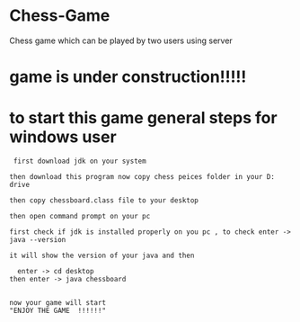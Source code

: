 # Chess-Game
Chess game which can be played by two users using server

# game is under construction!!!!!

# to start this game general steps for windows user

	 first download jdk on your system  

	then download this program now copy chess peices folder in your D: drive

	then copy chessboard.class file to your desktop

	then open command prompt on your pc

	first check if jdk is installed properly on you pc , to check enter -> java --version

	it will show the version of your java and then

	  enter -> cd desktop  
    then enter -> java chessboard


	now your game will start 
	"ENJOY THE GAME  !!!!!!"


